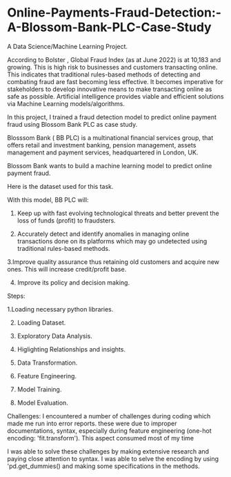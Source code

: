 # Online-Payments-Fraud-Detection:-A-Blossom-Bank-PLC-Case-Study
A Data Science/Machine Learning Project.

According to Bolster , Global Fraud Index (as at June 2022) is at 10,183 and growing. This is high risk to businesses and customers transacting online. This indicates that traditional rules-based methods of detecting and combating fraud are fast becoming less effective. It becomes imperative for stakeholders to develop innovative means to make transacting online as safe as possible. Artificial intelligence provides viable and efficient solutions via Machine Learning models/algorithms.

In this project, I trained a fraud detection model to predict online payment fraud using Blossom Bank PLC as case study.

Blosssom Bank ( BB PLC) is a multinational financial services group, that offers retail and investment banking, pension management, assets management and payment services, headquartered in London, UK.

Blossom Bank wants to build a machine learning model to predict online payment fraud.

Here is the dataset used for this task.

With this model, BB PLC will:

1. Keep up with fast evolving technological threats and better prevent the loss of funds (profit) to fraudsters.

2. Accurately detect and identify anomalies in managing online transactions done on its platforms which may go undetected using traditional rules-based methods.

3.Improve quality assurance thus retaining old customers and acquire new ones. This will increase credit/profit base.

4. Improve its policy and decision making.

Steps:

1.Loading necessary python libraries.


2. Loading Dataset.

3. Exploratory Data Analysis.


4. Higlighting Relationships and insights.
5. Data Transformation.
6. Feature Engineering.
7. Model Training.
8. Model Evaluation.

Challenges:
I encountered a number of challenges during coding which made me run into error reports. these were due to improper documentations, syntax, especially during feature engineering (one-hot encoding: 'fit.transform'). This aspect consumed most of my time 

I was able to solve these challenges by making extensive research and paying close attention to syntax. I was able to selve the encoding by using 'pd.get_dummies() and making some specifications in the methods.







